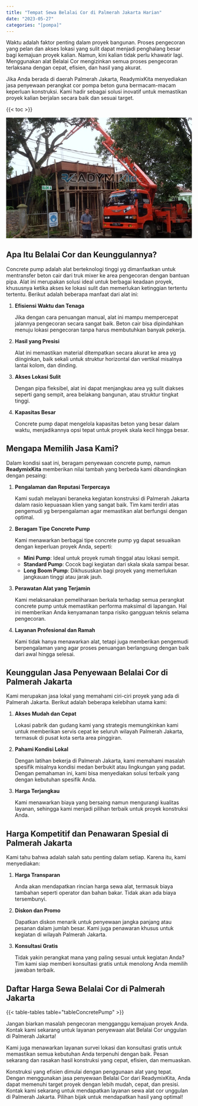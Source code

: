 ```yaml
---
title: "Tempat Sewa Belalai Cor di Palmerah Jakarta Harian"
date: "2023-05-27"
categories: "[pompa]"
---
```


Waktu adalah faktor penting dalam proyek bangunan. Proses pengecoran yang pelan dan akses lokasi yang sulit dapat menjadi penghalang besar bagi kemajuan proyek kalian. Namun, kini kalian tidak perlu khawatir lagi. Menggunakan alat Belalai Cor mengizinkan semua proses pengecoran terlaksana dengan cepat, efisien, dan hasil yang akurat.

Jika Anda berada di daerah Palmerah Jakarta, ReadymixKita menyediakan jasa penyewaan perangkat cor pompa beton guna bermacam-macam keperluan konstruksi. Kami hadir sebagai solusi inovatif untuk memastikan proyek kalian berjalan secara baik dan sesuai target.

{{< toc >}}

![Tempat Sewa Belalai Cor di Palmerah Jakarta Harian](/images/pompa/sewa-pompa-17.jpg)

## Apa Itu Belalai Cor dan Keunggulannya?

Concrete pump adalah alat berteknologi tinggi yg dimanfaatkan untuk mentransfer beton cair dari truk mixer ke area pengecoran dengan bantuan pipa. Alat ini merupakan solusi ideal untuk berbagai keadaan proyek, khususnya ketika akses ke lokasi sulit dan memerlukan ketinggian tertentu tertentu. Berikut adalah beberapa manfaat dari alat ini:

1. **Efisiensi Waktu dan Tenaga**

   Jika dengan cara penuangan manual, alat ini mampu mempercepat jalannya pengecoran secara sangat baik. Beton cair bisa dipindahkan menuju lokasi pengecoran tanpa harus membutuhkan banyak pekerja.

2. **Hasil yang Presisi**

   Alat ini memastikan material ditempatkan secara akurat ke area yg diinginkan, baik sekali untuk struktur horizontal dan vertikal misalnya lantai kolom, dan dinding.

3. **Akses Lokasi Sulit**

   Dengan pipa fleksibel, alat ini dapat menjangkau area yg sulit diakses seperti gang sempit, area belakang bangunan, atau struktur tingkat tinggi.

4. **Kapasitas Besar**

   Concrete pump dapat mengelola kapasitas beton yang besar dalam waktu, menjadikannya opsi tepat untuk proyek skala kecil hingga besar.

## Mengapa Memilih Jasa Kami?

Dalam kondisi saat ini, beragam penyewaan concrete pump, namun **ReadymixKita** memberikan nilai tambah yang berbeda kami dibandingkan dengan pesaing:

1. **Pengalaman dan Reputasi Terpercaya**

   Kami sudah melayani beraneka kegiatan konstruksi di Palmerah Jakarta dalam rasio kepuasaan klien yang sangat baik. Tim kami terdiri atas pengemudi yg berpengalaman agar memastikan alat berfungsi dengan optimal.

2. **Beragam Tipe Concrete Pump**

   Kami menawarkan berbagai tipe concrete pump yg dapat sesuaikan dengan keperluan proyek Anda, seperti:
   - **Mini Pump**: Ideal untuk proyek rumah tinggal atau lokasi sempit.
   - **Standard Pump**: Cocok bagi kegiatan dari skala skala sampai besar.
   - **Long Boom Pump**: Dikhususkan bagi proyek yang memerlukan jangkauan tinggi atau jarak jauh.

3. **Perawatan Alat yang Terjamin**

   Kami melaksanakan pemeliharaan berkala terhadap semua perangkat concrete pump untuk memastikan performa maksimal di lapangan. Hal ini memberikan Anda kenyamanan tanpa risiko gangguan teknis selama pengecoran.

4. **Layanan Profesional dan Ramah**

   Kami tidak hanya menawarkan alat, tetapi juga memberikan pengemudi berpengalaman yang agar proses penuangan berlangsung dengan baik dari awal hingga selesai.

## Keunggulan Jasa Penyewaan Belalai Cor di Palmerah Jakarta

Kami merupakan jasa lokal yang memahami ciri-ciri proyek yang ada di Palmerah Jakarta. Berikut adalah beberapa kelebihan utama kami:

1. **Akses Mudah dan Cepat**

   Lokasi pabrik dan gudang kami yang strategis memungkinkan kami untuk memberikan servis cepat ke seluruh wilayah Palmerah Jakarta, termasuk di pusat kota serta area pinggiran.

2. **Pahami Kondisi Lokal**

   Dengan latihan bekerja di Palmerah Jakarta, kami memahami masalah spesifik misalnya kondisi medan berbukit atau lingkungan yang padat. Dengan pemahaman ini, kami bisa menyediakan solusi terbaik yang dengan kebutuhan spesifik Anda.

3. **Harga Terjangkau**

   Kami menawarkan biaya yang bersaing namun mengurangi kualitas layanan, sehingga kami menjadi pilihan terbaik untuk proyek konstruksi Anda.

## Harga Kompetitif dan Penawaran Spesial di Palmerah Jakarta

Kami tahu bahwa adalah salah satu penting dalam setiap. Karena itu, kami menyediakan:

1. **Harga Transparan**

   Anda akan mendapatkan rincian harga sewa alat, termasuk biaya tambahan seperti operator dan bahan bakar. Tidak akan ada biaya tersembunyi.

2. **Diskon dan Promo**

   Dapatkan diskon menarik untuk penyewaan jangka panjang atau pesanan dalam jumlah besar. Kami juga penawaran khusus untuk kegiatan di wilayah Palmerah Jakarta.

3. **Konsultasi Gratis**

   Tidak yakin perangkat mana yang paling sesuai untuk kegiatan Anda? Tim kami siap memberi konsultasi gratis untuk menolong Anda memilih jawaban terbaik.

## Daftar Harga Sewa Belalai Cor di Palmerah Jakarta

{{< table-tables table="tableConcretePump" >}}

Jangan biarkan masalah pengecoran mengganggu kemajuan proyek Anda. Kontak kami sekarang untuk layanan penyewaan alat Belalai Cor unggulan di Palmerah Jakarta!

Kami juga menawarkan layanan survei lokasi dan konsultasi gratis untuk memastikan semua kebutuhan Anda terpenuhi dengan baik. Pesan sekarang dan rasakan hasil konstruksi yang cepat, efisien, dan memuaskan.

Konstruksi yang efisien dimulai dengan penggunaan alat yang tepat. Dengan menggunakan jasa penyewaan Belalai Cor dari ReadymixKita, Anda dapat memenuhi target proyek dengan lebih mudah, cepat, dan presisi. Kontak kami sekarang untuk mendapatkan layanan sewa alat cor unggulan di Palmerah Jakarta. Pilihan bijak untuk mendapatkan hasil yang optimal!